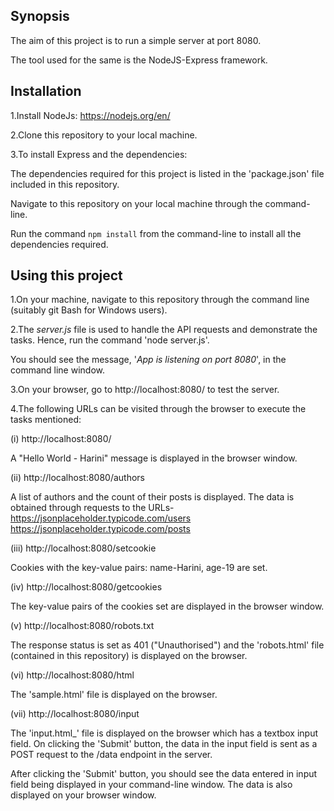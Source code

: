 ## Synopsis

The aim of this project is to run a simple server at port 8080.

The tool used for the same is the NodeJS-Express framework.

## Installation

1.Install NodeJs:
https://nodejs.org/en/

2.Clone this repository to your local machine.

3.To install Express and the dependencies:
	
The dependencies required for this project is listed in the 'package.json' file included in this repository.

Navigate to this repository on your local machine through the command-line.

Run the command `npm install` from the command-line to install all the dependencies required.

## Using this project

1.On your machine, navigate to this repository through the command line (suitably git Bash for Windows users).

2.The _server.js_ file is used to handle the API requests and demonstrate the tasks. Hence, run the command 'node server.js'.

You should see the message, '_App is listening on port 8080_', in the command line window.

3.On your browser, go to http://localhost:8080/ to test the server.

4.The following URLs can be visited through the browser to execute the tasks mentioned:

(i) http://localhost:8080/
	
A "Hello World - Harini" message is displayed in the browser window.

(ii) http://localhost:8080/authors

A list of authors and the count of their posts is displayed. 
The data is obtained through requests to the URLs-
https://jsonplaceholder.typicode.com/users
https://jsonplaceholder.typicode.com/posts

(iii) http://localhost:8080/setcookie

Cookies with the key-value pairs: name-Harini, age-19 are set.

(iv) http://localhost:8080/getcookies

The key-value pairs of the cookies set are displayed in the browser window.

(v) http://localhost:8080/robots.txt

The response status is set as 401 ("Unauthorised") and the 'robots.html' file (contained in this repository) is displayed on the browser.

(vi) http://localhost:8080/html

The 'sample.html' file is displayed on the browser.

(vii) http://localhost:8080/input

The 'input.html_' file is displayed on the browser which has a textbox input field. On clicking the 'Submit' button, the data in the input field is sent as a POST request to the /data endpoint in the server.

After clicking the 'Submit' button, you should see the data entered in input field being displayed in your command-line window. The data is also displayed on your browser window.








	





